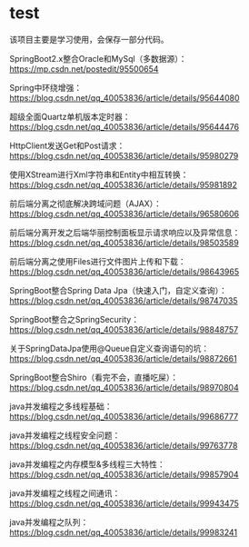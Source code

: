 # test
该项目主要是学习使用，会保存一部分代码。

SpringBoot2.x整合Oracle和MySql（多数据源）：https://mp.csdn.net/postedit/95500654

Spring中环绕增强：https://blog.csdn.net/qq_40053836/article/details/95644080

超级全面Quartz单机版本定时器：https://blog.csdn.net/qq_40053836/article/details/95644476

HttpClient发送Get和Post请求：https://blog.csdn.net/qq_40053836/article/details/95980279

使用XStream进行Xml字符串和Entity中相互转换：https://blog.csdn.net/qq_40053836/article/details/95981892

前后端分离之彻底解决跨域问题（AJAX）：https://blog.csdn.net/qq_40053836/article/details/96580606

前后端分离开发之后端华丽控制面板显示请求响应以及异常信息：https://blog.csdn.net/qq_40053836/article/details/98503589

前后端分离之使用Files进行文件图片上传和下载：https://blog.csdn.net/qq_40053836/article/details/98643965

SpringBoot整合Spring Data Jpa（快速入门，自定义查询）：https://blog.csdn.net/qq_40053836/article/details/98747035

SpringBoot整合之SpringSecurity：https://blog.csdn.net/qq_40053836/article/details/98848757

关于SpringDataJpa使用@Queue自定义查询语句的坑：https://blog.csdn.net/qq_40053836/article/details/98872661

SpringBoot整合Shiro（看完不会，直播吃屎）：https://blog.csdn.net/qq_40053836/article/details/98970804

java并发编程之多线程基础：https://blog.csdn.net/qq_40053836/article/details/99686777

java并发编程之线程安全问题：https://blog.csdn.net/qq_40053836/article/details/99763778

java并发编程之内存模型&多线程三大特性：https://blog.csdn.net/qq_40053836/article/details/99857904

java并发编程之线程之间通讯：https://blog.csdn.net/qq_40053836/article/details/99943475

java并发编程之队列：https://blog.csdn.net/qq_40053836/article/details/99983241

